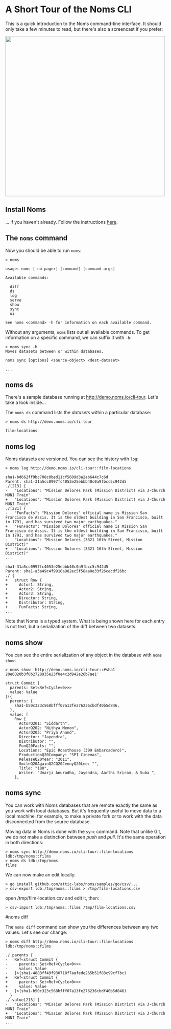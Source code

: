# A Short Tour of the Noms CLI

This is a quick introduction to the Noms command-line interface. It should only take a few minutes to read, but there's also a screencast if you prefer:

[<img src="cli-screencast.png" width="500">](https://www.youtube.com/watch?v=NeBsaNdAn68)

## Install Noms

... if you haven't already. Follow the instructions [here](https://github.com/attic-labs/noms#setup).

## The `noms` command

Now you should be able to run `noms`:

```
> noms

usage: noms [-no-pager] [command] [command-args]

Available commands:

  diff
  ds
  log
  serve
  show
  sync
  ui

See noms <command> -h for information on each available command.
```

Without any arguments, `noms` lists out all available commands. To get information on a specific command, we can suffix it with `-h`:

```
> noms sync -h
Moves datasets between or within databases.

noms sync [options] <source-object> <dest-dataset>

...
```

## noms ds

There's a sample database running at http://demo.noms.io/cli-tour. Let's take a look inside...

The `noms ds` command lists the _datasets_ within a particular database:

```
> noms ds http://demo.noms.io/cli-tour

film-locations
```

## noms log

Noms datasets are versioned. You can see the history with `log`:

```
> noms log http://demo.noms.io/cli-tour::film-locations

sha1-bd662ff9bc708c0bed11cf5609d3a2ab644c7c6d
Parent: sha1-31a5cc0997fc4053e25ebbb40c0a9fbcc5c942d5
./[213] {
-   "Locations": "Mission Delores Park (Mission District) via J-Church MUNI Train"
+   "Locations": "Mission Dolores Park (Mission District) via J-Church MUNI Train"
./[221] {
-   "FunFacts": "Mission Delores' official name is Mission San Francisco de Assis. It is the oldest building in San Francisco, built in 1791, and has survived two major earthquakes."
+   "FunFacts": "Mission Dolores' official name is Mission San Francisco de Assis. It is the oldest building in San Francisco, built in 1791, and has survived two major earthquakes."
-   "Locations": "Mission Delores (3321 16th Street, Mission District)"
+   "Locations": "Mission Dolores (3321 16th Street, Mission District)"
...

sha1-31a5cc0997fc4053e25ebbb40c0a9fbcc5c942d5
Parent: sha1-a3a49c4f9910a982ec5f58aa0e33f26cecdf26bc
./ {
+   struct Row {
+     Actor1: String,
+     Actor2: String,
+     Actor3: String,
+     Director: String,
+     Distributor: String,
+     FunFacts: String,
...
```

Note that Noms is a typed system. What is being shown here for each entry is not text, but a serialization of the diff between two datasets.

## noms show

You can see the entire serialization of any object in the database with `noms show`:

```
> noms show 'http://demo.noms.io/cli-tour::#sha1-20e6020b3f0b2728935e23f0e4c2d942e26b7ae1'

struct Commit {
  parents: Set<Ref<Cycle<0>>>
  value: Value
}({
  parents: {
    sha1-b50c323c568bfff07a13fe276236cbdf40b5d846,
  },
  value: [
    Row {
      ActorQ201: "Siddarth",
      ActorQ202: "Nithya Menon",
      ActorQ203: "Priya Anand",
      Director: "Jayendra",
      Distributor: "",
      FunQ20Facts: "",
      Locations: "Epic Roasthouse (399 Embarcadero)",
      ProductionQ20Company: "SPI Cinemas",
      ReleaseQ20Year: "2011",
      SmileQ20AgainQ2CQ20JennyQ20Lee: "",
      Title: "180",
      Writer: "Umarji Anuradha, Jayendra, Aarthi Sriram, & Suba ",
    },
```

## noms sync

You can work with Noms databases that are remote exactly the same as you work with local databases. But it's frequently useful to move data to a local machine, for example, to make a private fork or to work with the data disconnected from the source database.

Moving data in Noms is done with the `sync` command. Note that unlike Git, we do not make a distinction between _push_ and _pull_. It's the same operation in both directions:

```
> noms sync http://demo.noms.io/cli-tour::film-locations ldb:/tmp/noms::films
> noms ds ldb:/tmp/noms
films
```

We can now make an edit locally:

```
> go install github.com/attic-labs/noms/samples/go/csv/...
> csv-export ldb:/tmp/noms::films > /tmp/film-locations.csv
```

open /tmp/film-location.csv and edit it, then:

```
> csv-import ldb:/tmp/noms::films /tmp/film-locations.csv
```

#noms diff

The `noms diff` command can show you the differences between any two values. Let's see our change:

```
> noms diff http://demo.noms.io/cli-tour::film-locations ldb:/tmp/noms::films

./.parents {
-   Ref<struct Commit {
-     parents: Set<Ref<Cycle<0>>>
-     value: Value
-   }>(sha1-4883ff49f930718f7aafede265b51f83c99cf7bc)
+   Ref<struct Commit {
+     parents: Set<Ref<Cycle<0>>>
+     value: Value
+   }>(sha1-b50c323c568bfff07a13fe276236cbdf40b5d846)
  }
./.value[213] {
-   "Locations": "Mission Delores Park (Mission District) via J-Church MUNI Train"
+   "Locations": "Mission Dolores Park (Mission District) via J-Church MUNI Train"
...
```
